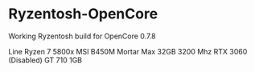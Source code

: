 # Ryzentosh-OpenCore
Working Ryzentosh build for OpenCore 0.7.8

Line Ryzen 7 5800x
MSI B450M Mortar Max
32GB 3200 Mhz
RTX 3060 (Disabled)
GT 710 1GB
